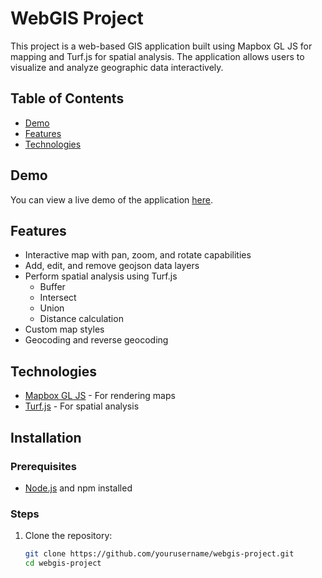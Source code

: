 # WebGIS Project

This project is a web-based GIS application built using Mapbox GL JS for mapping and Turf.js for spatial analysis. The application allows users to visualize and analyze geographic data interactively.

## Table of Contents
- [Demo](#(https://binary-sunrise.github.io/ai_camera_detection/))
- [Features](#features)
- [Technologies](#technologies)

## Demo
You can view a live demo of the application [here](http://example.com).

## Features
- Interactive map with pan, zoom, and rotate capabilities
- Add, edit, and remove geojson data layers
- Perform spatial analysis using Turf.js
  - Buffer
  - Intersect
  - Union
  - Distance calculation
- Custom map styles
- Geocoding and reverse geocoding

## Technologies
- [Mapbox GL JS](https://www.mapbox.com/mapbox-gl-js) - For rendering maps
- [Turf.js](https://turfjs.org/) - For spatial analysis


## Installation
### Prerequisites
- [Node.js](https://nodejs.org/) and npm installed


### Steps
1. Clone the repository:
   ```sh
   git clone https://github.com/yourusername/webgis-project.git
   cd webgis-project
